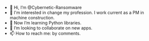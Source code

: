 - 👋 Hi, I’m @Cybernetic-Ransomware
- 👀 I'm interested in change my profession. I work current as a PM in machine construction.
- 🌱 Now I’m learning Python libraries.
- 💞️ I’m looking to collaborate on new apps.
- 📫 How to reach me: by comments.

<!---
Cybernetic-Ransomware/Cybernetic-Ransomware is a ✨ special ✨ repository because its `README.md` (this file) appears on your GitHub profile.
You can click the Preview link to take a look at your changes.
--->
